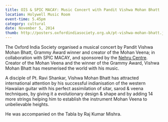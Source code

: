 ```yaml
---
title: OIS & SPIC MACAY: Music Concert with Pandit Vishwa Mohan Bhatt
location: Holywell Music Room
event-time: 5.45pm
category: cultural
date: November 5, 2014
thumb: http://posters.oxfordindiasociety.org.uk/pt-vishwa-mohan-bhatt.jpg
---
```


The Oxford India Society organised a musical concert by Pandit Vishwa Mohan
Bhatt, Grammy Award winner and creator of the Mohan Veena; in collaboration
with SPIC MACAY, and sponsored by the [Nehru
Centre](http://www.nehrucentre.org.uk/). Creator of the Mohan Veena and the
winner of the Grammy Award, Vishwa Mohan Bhatt has mesmerised the world with
his music.

A disciple of Pt. Ravi Shankar, Vishwa Mohan Bhatt has attracted international
attention by his successful indianisation of the western Hawaiian guitar with
his perfect assimilation of sitar, sarod & veena techniques, by giving it a
evolutionary design & shape and by adding 14 more strings helping him to
establish the instrument Mohan Veena  to unbelievable heights. 

He was accompanied on the Tabla by Raj Kumar Mishra. 

